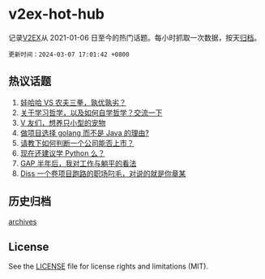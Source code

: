 # v2ex-hot-hub

 记录[V2EX](https://www.v2ex.com/)从 2021-01-06 日至今的热门话题。每小时抓取一次数据，按天[归档](archives)。

`更新时间：2024-03-07 17:01:42 +0800`

## 热议话题

1. [娃哈哈 VS 农夫三拳，孰优孰劣？](https://www.v2ex.com/t/1021435)
1. [关于学习哲学，以及如何自学哲学？交流一下](https://www.v2ex.com/t/1021321)
1. [V 友们，想养只小型的宠物](https://www.v2ex.com/t/1021336)
1. [做项目选择 golang 而不是 Java 的理由?](https://www.v2ex.com/t/1021175)
1. [请教下如何判断一个公司能否上市？](https://www.v2ex.com/t/1021295)
1. [现在还建议学 Python 么？](https://www.v2ex.com/t/1021307)
1. [GAP 半年后，我对工作与躺平的看法](https://www.v2ex.com/t/1021281)
1. [Diss 一个卷项目跑路的职场叼毛，对说的就是你章某](https://www.v2ex.com/t/1021362)

## 历史归档

[archives](archives)

## License

See the [LICENSE](LICENSE) file for license rights and limitations (MIT).
